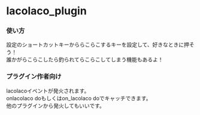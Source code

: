 # lacolaco_plugin
 
 
### 使い方
設定のショートカットキーかららこらこするキーを設定して、好きなときに押そう！  
誰かがらこらこしたら釣られてらこらこしてしまう機能もあるよ！

### プラグイン作者向け
lacolacoイベントが発火されます。  
onlacolaco doもしくはon_lacolaco doでキャッチできます。  
他のプラグインから発火してもいいです。
